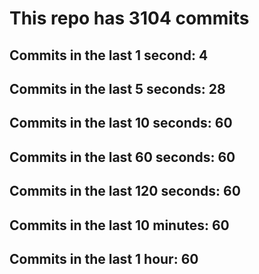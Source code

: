 # This repo has 3104 commits

## Commits in the last 1 second: 4
## Commits in the last 5 seconds: 28
## Commits in the last 10 seconds: 60
## Commits in the last 60 seconds: 60
## Commits in the last 120 seconds: 60
## Commits in the last 10 minutes: 60
## Commits in the last 1 hour: 60
